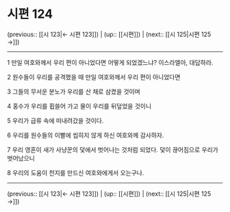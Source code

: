 # 시편 124

(previous:: [[시 123|← 시편 123]]) | (up:: [[시편]]) | (next:: [[시 125|시편 125 →]])

***




1 
만일 여호와께서 우리 편이 아니었다면 어떻게 되었겠느냐? 이스라엘아, 대답하라. 



2 
원수들이 우리를 공격했을 때 만일 여호와께서 우리 편이 아니었다면 



3 
그들의 무서운 분노가 우리를 산 채로 삼켰을 것이며 



4 
홍수가 우리를 휩쓸어 가고 물이 우리를 뒤덮었을 것이니 



5 
우리가 급류 속에 떠내려갔을 것이다. 



6 
우리를 원수들의 이빨에 씹히지 않게 하신 여호와께 감사하자. 



7 
우리 영혼이 새가 사냥꾼의 덫에서 벗어나는 것처럼 되었다. 덫이 끊어짐으로 우리가 벗어났으니 



8 
우리의 도움이 천지를 만드신 여호와에게서 오는구나.

***

(previous:: [[시 123|← 시편 123]]) | (up:: [[시편]]) | (next:: [[시 125|시편 125 →]])
